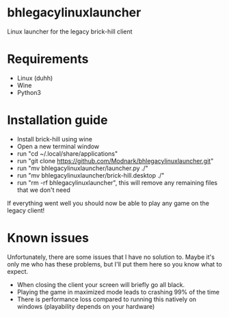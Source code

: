 # bhlegacylinuxlauncher
Linux launcher for the legacy brick-hill client


# Requirements
* Linux (duhh)
* Wine
* Python3


# Installation guide
* Install brick-hill using wine
* Open a new terminal window
* run "cd ~/.local/share/applications"
* run "git clone https://github.com/Modnark/bhlegacylinuxlauncher.git"
* run "mv bhlegacylinuxlauncher/launcher.py ./"
* run "mv bhlegacylinuxlauncher/brick-hill.desktop ./"
* run "rm -rf bhlegacylinuxlauncher", this will remove any remaining files that we don't need


If everything went well you should now be able to play any game on the legacy client!

# Known issues
Unfortunately, there are some issues that I have no solution to. Maybe it's only me who has these problems, but I'll put them here so you know what to expect.

* When closing the client your screen will briefly go all black.
* Playing the game in maximized mode leads to crashing 99% of the time
* There is performance loss compared to running this natively on windows (playability depends on your hardware)
